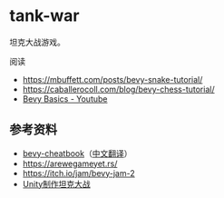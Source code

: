 # tank-war
坦克大战游戏。

阅读
- https://mbuffett.com/posts/bevy-snake-tutorial/
- https://caballerocoll.com/blog/bevy-chess-tutorial/
- [Bevy Basics - Youtube](https://www.youtube.com/playlist?list=PL6uRoaCCw7GN_lJxpKS3j-KXuThRiSXc6)

## 参考资料
- [bevy-cheatbook](https://github.com/bevy-cheatbook/bevy-cheatbook)（[中文翻译](https://yiviv.com/bevy-cheatbook/)）
- https://arewegameyet.rs/
- https://itch.io/jam/bevy-jam-2
- [Unity制作坦克大战](https://www.bilibili.com/video/BV1PW41197Su)